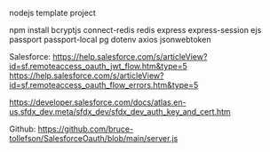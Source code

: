 nodejs template project

npm install bcryptjs connect-redis redis express express-session ejs passport passport-local pg dotenv axios jsonwebtoken


Salesforce:
https://help.salesforce.com/s/articleView?id=sf.remoteaccess_oauth_jwt_flow.htm&type=5
https://help.salesforce.com/s/articleView?id=sf.remoteaccess_oauth_flow_errors.htm&type=5

https://developer.salesforce.com/docs/atlas.en-us.sfdx_dev.meta/sfdx_dev/sfdx_dev_auth_key_and_cert.htm


Github:
https://github.com/bruce-tollefson/SalesforceOauth/blob/main/server.js
